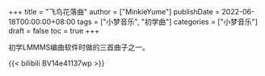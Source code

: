 +++
title = "飞鸟花落曲"
author = ["MinkieYume"]
publishDate = 2022-06-18T00:00:00+08:00
tags = ["小梦音乐", "初学曲"]
categories = ["小梦音乐"]
draft = false
toc = true
+++

初学LMMMS编曲软件时做的三首曲子之一。

{{< bilibili BV14e41137wp >}}
